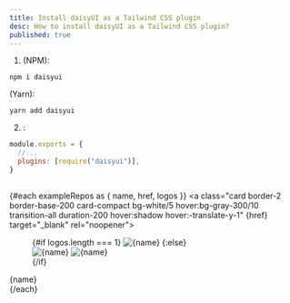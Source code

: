 ```yaml
---
title: Install daisyUI as a Tailwind CSS plugin
desc: How to install daisyUI as a Tailwind CSS plugin?
published: true
---
```


<script>
  import InstallTabs from "@components/InstallTabs.svelte"
  import Translate from "@components/Translate.svelte"
  import { exampleRepos } from "@src/lib/data.js"
</script>

<InstallTabs />

<Translate text="You need <a href='https://nodejs.org/en/download/'>Node.js</a> and <a href='https://tailwindcss.com/docs/installation'>Tailwind CSS</a> installed." />

1. <Translate text="Install daisyUI" /> (NPM):

```
npm i daisyui
```

 <Translate text="Install daisyUI" /> (Yarn):

```
yarn add daisyui
```

2. <Translate text="Then add daisyUI to your <code>tailwind.config.js</code> files" />:

```js
module.exports = {
  //...
  plugins: [require("daisyui")],
}
```

## <Translate text="daisyUI example repositories"/>

<Translate text="See example setup of daisyUI and Tailwind CSS on different frameworks and build tools."/>

<div class="not-prose grid grid-cols-2 sm:grid-cols-3 md:grid-cols-4 xl:grid-cols-5 my-10 gap-6">

{#each exampleRepos as { name, href, logos }}
<a class="card border-2 border-base-200 card-compact bg-white/5 hover:bg-gray-300/10 transition-all duration-200 hover:shadow hover:-translate-y-1" {href} target="\_blank" rel="noopener">

<figure class="px-12 pt-6 pb-2 w-full aspect-[2/1] items-end">
{#if logos.length === 1}
<img class="w-full h-auto" src={logos[0]} alt={name}>
{:else}
<div class="grid w-full">
<img class="col-start-1 row-start-1 w-full h-auto" src={logos[0]} alt={name}>
<img class="col-start-1 row-start-1 w-3/5 -mr-4 -mb-4 place-self-end justify-self-end drop-shadow-md h-auto" src={logos[1]} alt={name}>
</div>
{/if}
</figure>
<div class="card-body text-center">
<span class="text-xs">{name}</span>
</div>
</a>
{/each}

</div>
